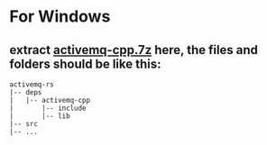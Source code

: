 # For Windows

## extract [activemq-cpp.7z](https://github.com/PooyaEimandar/activemq-rs/releases/tag/deps) here, the files and folders should be like this:
	activemq-rs
	|--	deps
	|	|--	activemq-cpp
	|		|--	include
	|		|--	lib
	|--	src
	|--	...

